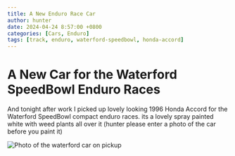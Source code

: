 ```yaml
---
title: A New Enduro Race Car
author: hunter
date: 2024-04-24 8:57:00 +0800
categories: [Cars, Enduro]
tags: [track, enduro, waterford-speedbowl, honda-accord]
---
```


# A New Car for the Waterford SpeedBowl Enduro Races

And tonight after work I picked up lovely looking 1996 Honda Accord for the Waterford SpeedBowl compact enduro races. its a lovely spray painted white with weed plants all over it
(hunter please enter a photo of the car before you paint it)

![Photo of the waterford car on pickup](assets/img/image_2024-06-23_004148704.png)
